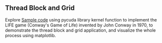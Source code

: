 ## Thread Block and Grid

Explore [Sample code](../examples/CUDA/LIFE.ipynb) using pycuda library kernel function to implement the LIFE game (Conway's Game of Life) invented by John Conway in 1970, to demonstrate the thread block and grid application, and visualize the whole process using matplotlib.
